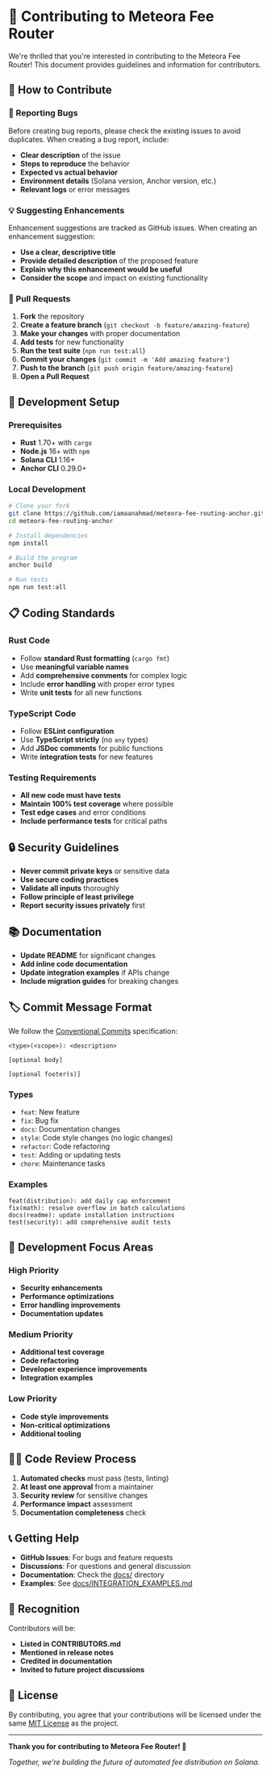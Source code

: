 # 🤝 Contributing to Meteora Fee Router

We're thrilled that you're interested in contributing to the Meteora Fee Router! This document provides guidelines and information for contributors.

## 🌟 How to Contribute

### 🐛 Reporting Bugs

Before creating bug reports, please check the existing issues to avoid duplicates. When creating a bug report, include:

- **Clear description** of the issue
- **Steps to reproduce** the behavior  
- **Expected vs actual behavior**
- **Environment details** (Solana version, Anchor version, etc.)
- **Relevant logs** or error messages

### 💡 Suggesting Enhancements

Enhancement suggestions are tracked as GitHub issues. When creating an enhancement suggestion:

- **Use a clear, descriptive title**
- **Provide detailed description** of the proposed feature
- **Explain why this enhancement would be useful**
- **Consider the scope** and impact on existing functionality

### 🔄 Pull Requests

1. **Fork** the repository
2. **Create a feature branch** (`git checkout -b feature/amazing-feature`)
3. **Make your changes** with proper documentation
4. **Add tests** for new functionality
5. **Run the test suite** (`npm run test:all`)
6. **Commit your changes** (`git commit -m 'Add amazing feature'`)
7. **Push to the branch** (`git push origin feature/amazing-feature`)
8. **Open a Pull Request**

## 🧪 Development Setup

### Prerequisites

- **Rust** 1.70+ with `cargo`
- **Node.js** 16+ with `npm`
- **Solana CLI** 1.16+
- **Anchor CLI** 0.29.0+

### Local Development

```bash
# Clone your fork
git clone https://github.com/iamaanahmad/meteora-fee-routing-anchor.git
cd meteora-fee-routing-anchor

# Install dependencies
npm install

# Build the program
anchor build

# Run tests
npm run test:all
```

## 📋 Coding Standards

### Rust Code

- Follow **standard Rust formatting** (`cargo fmt`)
- Use **meaningful variable names**
- Add **comprehensive comments** for complex logic
- Include **error handling** with proper error types
- Write **unit tests** for all new functions

### TypeScript Code

- Follow **ESLint configuration**
- Use **TypeScript strictly** (no `any` types)
- Add **JSDoc comments** for public functions
- Write **integration tests** for new features

### Testing Requirements

- **All new code must have tests**
- **Maintain 100% test coverage** where possible
- **Test edge cases** and error conditions
- **Include performance tests** for critical paths

## 🔒 Security Guidelines

- **Never commit private keys** or sensitive data
- **Use secure coding practices**
- **Validate all inputs** thoroughly
- **Follow principle of least privilege**
- **Report security issues privately** first

## 📚 Documentation

- **Update README** for significant changes
- **Add inline code documentation**
- **Update integration examples** if APIs change
- **Include migration guides** for breaking changes

## 🏷️ Commit Message Format

We follow the [Conventional Commits](https://conventionalcommits.org/) specification:

```
<type>(<scope>): <description>

[optional body]

[optional footer(s)]
```

### Types

- `feat`: New feature
- `fix`: Bug fix
- `docs`: Documentation changes
- `style`: Code style changes (no logic changes)
- `refactor`: Code refactoring
- `test`: Adding or updating tests
- `chore`: Maintenance tasks

### Examples

```
feat(distribution): add daily cap enforcement
fix(math): resolve overflow in batch calculations
docs(readme): update installation instructions
test(security): add comprehensive audit tests
```

## 🎯 Development Focus Areas

### High Priority

- **Security enhancements**
- **Performance optimizations**
- **Error handling improvements**
- **Documentation updates**

### Medium Priority

- **Additional test coverage**
- **Code refactoring**
- **Developer experience improvements**
- **Integration examples**

### Low Priority

- **Code style improvements**
- **Non-critical optimizations**
- **Additional tooling**

## 🧑‍💼 Code Review Process

1. **Automated checks** must pass (tests, linting)
2. **At least one approval** from a maintainer
3. **Security review** for sensitive changes
4. **Performance impact** assessment
5. **Documentation completeness** check

## 📞 Getting Help

- **GitHub Issues**: For bugs and feature requests
- **Discussions**: For questions and general discussion
- **Documentation**: Check the [docs/](docs/) directory
- **Examples**: See [docs/INTEGRATION_EXAMPLES.md](docs/INTEGRATION_EXAMPLES.md)

## 🎉 Recognition

Contributors will be:

- **Listed in CONTRIBUTORS.md**
- **Mentioned in release notes**
- **Credited in documentation**
- **Invited to future project discussions**

## 📄 License

By contributing, you agree that your contributions will be licensed under the same [MIT License](LICENSE) as the project.

---

**Thank you for contributing to Meteora Fee Router! 🚀**

*Together, we're building the future of automated fee distribution on Solana.*